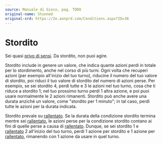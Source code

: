 ```yaml
---
source: Manuale di Gioco, pag. TODO
original-name: Stunned
original-srd: https://2e.aonprd.com/Conditions.aspx?ID=36
---
```


# Stordito

Sei quasi [privo di sensi](/condizioni/privo-di-sensi). Da stordito, non puoi
agire.

Stordito include in genere un valore, che indica quante azioni perdi in totale
per lo stordimento, anche nel corso di più turni. Ogni volta che recuperi azioni
(per esempio all'inizio del tuo turno), riducine il numero del tuo valore di
stordito, poi riduci il tuo valore di stordito del numero di azioni perse. Per
esempio, se sei stordito 4, perdi tutte e 3 le azioni nel tuo turno, cosa che ti
riduce a stordito 1; nel tuo prossimo turno perdi 1 altra azione, e poi puoi
usare normalmente le 2 azioni rimanenti. Stordito può anche avere una durata
anziché un valore, come "stordito per 1 minuto"; in tal caso, perdi tutte le
azioni per la durata indicata.

Stordito prevale su [rallentato](/condizioni/rallentato). Se la durata della
condizione stordito termina mentre sei [rallentato](/condizioni/rallentato), le
azioni perse per la condizione stordito contano ai fini di quelle perse a causa
di [rallentato](/condizioni/rallentato). Dunque, se sei stordito 1 e
[rallentato](/condizioni/rallentato) 2 all'inizio del tuo turno, perdi 1 azione
per stordito e 1 azione per [rallentato](/condizioni/rallentato), rimanendo con
1 azione da usare in quel turno.
